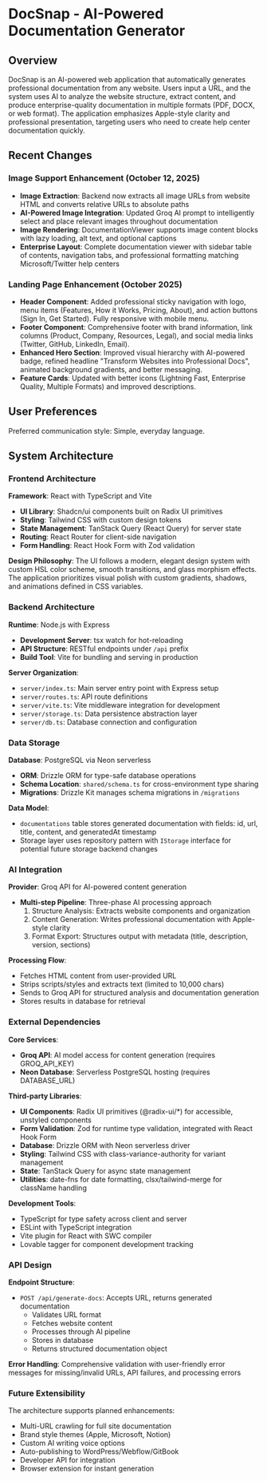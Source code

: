 # DocSnap - AI-Powered Documentation Generator

## Overview

DocSnap is an AI-powered web application that automatically generates professional documentation from any website. Users input a URL, and the system uses AI to analyze the website structure, extract content, and produce enterprise-quality documentation in multiple formats (PDF, DOCX, or web format). The application emphasizes Apple-style clarity and professional presentation, targeting users who need to create help center documentation quickly.

## Recent Changes

### Image Support Enhancement (October 12, 2025)
- **Image Extraction**: Backend now extracts all image URLs from website HTML and converts relative URLs to absolute paths
- **AI-Powered Image Integration**: Updated Groq AI prompt to intelligently select and place relevant images throughout documentation
- **Image Rendering**: DocumentationViewer supports image content blocks with lazy loading, alt text, and optional captions
- **Enterprise Layout**: Complete documentation viewer with sidebar table of contents, navigation tabs, and professional formatting matching Microsoft/Twitter help centers

### Landing Page Enhancement (October 2025)
- **Header Component**: Added professional sticky navigation with logo, menu items (Features, How it Works, Pricing, About), and action buttons (Sign In, Get Started). Fully responsive with mobile menu.
- **Footer Component**: Comprehensive footer with brand information, link columns (Product, Company, Resources, Legal), and social media links (Twitter, GitHub, LinkedIn, Email).
- **Enhanced Hero Section**: Improved visual hierarchy with AI-powered badge, refined headline "Transform Websites into Professional Docs", animated background gradients, and better messaging.
- **Feature Cards**: Updated with better icons (Lightning Fast, Enterprise Quality, Multiple Formats) and improved descriptions.

## User Preferences

Preferred communication style: Simple, everyday language.

## System Architecture

### Frontend Architecture

**Framework**: React with TypeScript and Vite
- **UI Library**: Shadcn/ui components built on Radix UI primitives
- **Styling**: Tailwind CSS with custom design tokens
- **State Management**: TanStack Query (React Query) for server state
- **Routing**: React Router for client-side navigation
- **Form Handling**: React Hook Form with Zod validation

**Design Philosophy**: The UI follows a modern, elegant design system with custom HSL color scheme, smooth transitions, and glass morphism effects. The application prioritizes visual polish with custom gradients, shadows, and animations defined in CSS variables.

### Backend Architecture

**Runtime**: Node.js with Express
- **Development Server**: tsx watch for hot-reloading
- **API Structure**: RESTful endpoints under `/api` prefix
- **Build Tool**: Vite for bundling and serving in production

**Server Organization**:
- `server/index.ts`: Main server entry point with Express setup
- `server/routes.ts`: API route definitions
- `server/vite.ts`: Vite middleware integration for development
- `server/storage.ts`: Data persistence abstraction layer
- `server/db.ts`: Database connection and configuration

### Data Storage

**Database**: PostgreSQL via Neon serverless
- **ORM**: Drizzle ORM for type-safe database operations
- **Schema Location**: `shared/schema.ts` for cross-environment type sharing
- **Migrations**: Drizzle Kit manages schema migrations in `/migrations`

**Data Model**:
- `documentations` table stores generated documentation with fields: id, url, title, content, and generatedAt timestamp
- Storage layer uses repository pattern with `IStorage` interface for potential future storage backend changes

### AI Integration

**Provider**: Groq API for AI-powered content generation
- **Multi-step Pipeline**: Three-phase AI processing approach
  1. Structure Analysis: Extracts website components and organization
  2. Content Generation: Writes professional documentation with Apple-style clarity
  3. Format Export: Structures output with metadata (title, description, version, sections)

**Processing Flow**:
- Fetches HTML content from user-provided URL
- Strips scripts/styles and extracts text (limited to 10,000 chars)
- Sends to Groq API for structured analysis and documentation generation
- Stores results in database for retrieval

### External Dependencies

**Core Services**:
- **Groq API**: AI model access for content generation (requires GROQ_API_KEY)
- **Neon Database**: Serverless PostgreSQL hosting (requires DATABASE_URL)

**Third-party Libraries**:
- **UI Components**: Radix UI primitives (@radix-ui/*) for accessible, unstyled components
- **Form Validation**: Zod for runtime type validation, integrated with React Hook Form
- **Database**: Drizzle ORM with Neon serverless driver
- **Styling**: Tailwind CSS with class-variance-authority for variant management
- **State**: TanStack Query for async state management
- **Utilities**: date-fns for date formatting, clsx/tailwind-merge for className handling

**Development Tools**:
- TypeScript for type safety across client and server
- ESLint with TypeScript integration
- Vite plugin for React with SWC compiler
- Lovable tagger for component development tracking

### API Design

**Endpoint Structure**:
- `POST /api/generate-docs`: Accepts URL, returns generated documentation
  - Validates URL format
  - Fetches website content
  - Processes through AI pipeline
  - Stores in database
  - Returns structured documentation object

**Error Handling**: Comprehensive validation with user-friendly error messages for missing/invalid URLs, API failures, and processing errors

### Future Extensibility

The architecture supports planned enhancements:
- Multi-URL crawling for full site documentation
- Brand style themes (Apple, Microsoft, Notion)
- Custom AI writing voice options
- Auto-publishing to WordPress/Webflow/GitBook
- Developer API for integration
- Browser extension for instant generation